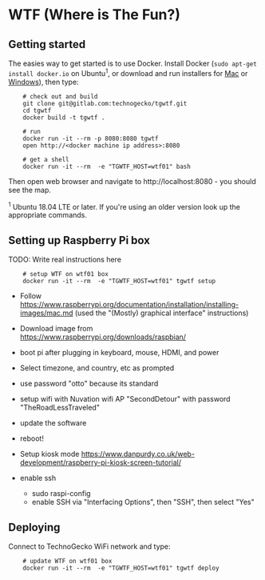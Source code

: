 # WTF (Where is The Fun?)

## Getting started

The easies way to get started is to use Docker. Install Docker (`sudo apt-get install docker.io` on Ubuntu<sup>1</sup>, or download and run installers for [Mac](https://www.docker.com/docker-mac) or [Windows](https://www.docker.com/docker-windows)), then type:

```shell
	# check out and build
	git clone git@gitlab.com:technogecko/tgwtf.git
	cd tgwtf
	docker build -t tgwtf .

	# run
	docker run -it --rm -p 8080:8080 tgwtf
	open http://<docker machine ip address>:8080

	# get a shell
	docker run -it --rm  -e "TGWTF_HOST=wtf01" bash
```

Then open web browser and navigate to http://localhost:8080 - you should see the map.

<sup>1</sup> Ubuntu 18.04 LTE or later. If you're using an older version look up the appropriate commands.

## Setting up Raspberry Pi box

TODO: Write real instructions here
<!-- Check /etc/xdg/openbox/autostart file and make sure Chromium is started with 'http://localhost:8080',
not 'file:///opt/wtf/live/index.html'. Also run `service lighthttpd disable`
 -->

```shell
	# setup WTF on wtf01 box
	docker run -it --rm  -e "TGWTF_HOST=wtf01" tgwtf setup
```

- Follow https://www.raspberrypi.org/documentation/installation/installing-images/mac.md (used the "(Mostly) graphical interface" instructions)

- Download image from https://www.raspberrypi.org/downloads/raspbian/

- boot pi after plugging in keyboard, mouse, HDMI, and power

- Select timezone, and country, etc as prompted

- use password "otto" because its standard

- setup wifi with Nuvation wifi AP "SecondDetour" with password "TheRoadLessTraveled"

- update the software

- reboot!

- Setup kiosk mode https://www.danpurdy.co.uk/web-development/raspberry-pi-kiosk-screen-tutorial/

- enable ssh
    - sudo raspi-config
    - enable SSH via "Interfacing Options", then "SSH", then select "Yes"



## Deploying

Connect to TechnoGecko WiFi network and type:

```shell
	# update WTF on wtf01 box
	docker run -it --rm  -e "TGWTF_HOST=wtf01" tgwtf deploy
```
